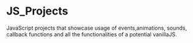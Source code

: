 # JS_Projects
JavaScript projects that showcase usage of events,animations, sounds, callback functions and all the functionalities of a potential vanillaJS.
